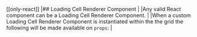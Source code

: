 [[only-react]]
|## Loading Cell Renderer Component
|
|Any valid React component can be a Loading Cell Renderer Component.
|
|When a custom Loading Cell Renderer Component is instantiated within the the grid the following will be made available on `props`:
|

